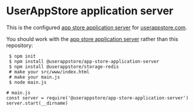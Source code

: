 # UserAppStore application server
This is the configured [app store application server](https://github.com/userappstore/app-store-application-server) for [userappstore.com](https://userappstore.com).

You should work with the [app store application server](https://github.com/userappstore/app-store-application-server) rather than this repository:

     $ npm init
     $ npm install @userappstore/app-store-application-server
     $ npm install @userappstore/storage-redis
     # make your src/www/index.html
     # make your main.js
     $ node main.js

    # main.js
    const server = require('@userappstore/app-store-application-server')
    server.start(__dirname)
